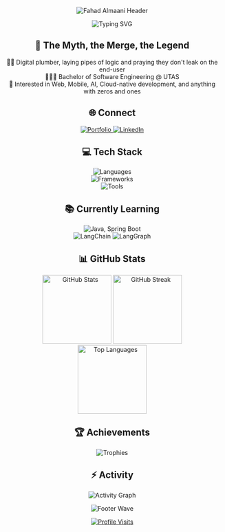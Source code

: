 <!-- Header Banner -->
<p align="center">
  <img src="https://capsule-render.vercel.app/api?type=waving&color=0:00C6FF,100:0072FF&height=180&section=header&text=Fahad%20Almaani&fontSize=42&fontColor=ffffff&animation=twinkling&fontAlignY=32" alt="Fahad Almaani Header" />
</p>

<!-- Typing Intro -->
<p align="center">
  <img src="https://readme-typing-svg.herokuapp.com?font=Fira+Code&weight=700&size=22&pause=1000&color=00C6FF&center=true&vCenter=true&width=1000&lines=Software+Engineer+soon+enough;UTAS+Bachelor+of+Software+Engineering;Full‑stack+%7C+Mobile+%7C+AI+%7C+Cloud+%7C+...You+Name+It" alt="Typing SVG" />
</p>

<!-- About Me -->
<h2 align="center">💫 The Myth, the Merge, the Legend</h2>

<p align="center">
  👨‍💻 Digital plumber, laying pipes of logic and praying they don't leak on the end-user<br/>
  🧑🏼‍🎓 Bachelor of Software Engineering @ UTAS<br/>
  🚀 Interested in Web, Mobile, AI, Cloud-native development, and anything with zeros and ones 
</p>

<!-- Socials -->
<h2 align="center">🌐 Connect</h2>
<p align="center">
  <a href="https://almaaniportfolio.netlify.app/" title="Portfolio">
    <img src="https://img.shields.io/badge/Portfolio-000000?style=for-the-badge&logo=vercel&logoColor=white" alt="Portfolio" />
  </a>
  <a href="https://www.linkedin.com/in/fahad-almaani-39a800365/" title="LinkedIn">
    <img src="https://img.shields.io/badge/LinkedIn-0A66C2?style=for-the-badge&logo=linkedin&logoColor=white" alt="LinkedIn" />
  </a>
</p>

<!-- Tech Stack -->
<h2 align="center">💻 Tech Stack</h2>

<p align="center">
  <img src="https://skillicons.dev/icons?i=python,js,ts,cs,cpp,dart&perline=10" alt="Languages" />
  <br/>
  <img src="https://skillicons.dev/icons?i=django,react,dotnet,flutter,fastapi,nodejs&perline=12" alt="Frameworks" />
  <br/>
    <img src="https://skillicons.dev/icons?i=firebase,mysql,postgres,mongodb,git,azure,docker&perline=12" alt="Tools" />
  <!-- <img src="https://img.shields.io/badge/Microsoft%20Entra%20ID-0078D4?style=for-the-badge&logo=microsoftazure&logoColor=white" alt="Microsoft Entra ID" /> -->
</p>

<!-- Currently Learning -->
<h2 align="center">📚 Currently Learning</h2>
<p align="center">
  <img src="https://skillicons.dev/icons?i=java,spring&perline=10" alt="Java, Spring Boot" />
  <br/>
  <img src="https://img.shields.io/badge/LangChain-0FA958?style=for-the-badge&logo=langchain&logoColor=white" alt="LangChain" />
  <img src="https://img.shields.io/badge/LangGraph-3B82F6?style=for-the-badge&logoColor=white" alt="LangGraph" />
</p>

<!-- Stats -->
<h2 align="center">📊 GitHub Stats</h2>
<div align="center">
  <img height="160" src="https://github-readme-stats.vercel.app/api?username=Fahad-Almaani&show_icons=true&theme=react&hide_border=false&include_all_commits=true&count_private=false" alt="GitHub Stats" />
  <img height="160" src="https://github-readme-streak-stats.herokuapp.com?user=Fahad-Almaani&theme=react&hide_border=false" alt="GitHub Streak" />
  <br/>
  <img height="160" src="https://github-readme-stats.vercel.app/api/top-langs/?username=Fahad-Almaani&layout=compact&theme=react&hide_border=false&langs_count=8" alt="Top Languages" />
</div>

<!-- Achievements -->
<h2 align="center">🏆 Achievements</h2>
<p align="center">
  <!-- Exclude Stars, Issues, Reviews from trophies -->
  <img src="https://github-profile-trophy.vercel.app/?username=Fahad-Almaani&theme=onestar&no-bg=true&no-frame=true&margin-w=8&exclude=Stars,Issues,Reviews" alt="Trophies" />
</p>

<!-- Activity Graph -->
<h2 align="center">⚡ Activity</h2>
<p align="center">
  <img src="https://github-readme-activity-graph.vercel.app/graph?username=Fahad-Almaani&theme=react-dark&hide_border=false&area=true" alt="Activity Graph" />
</p>

<!-- Footer -->
<p align="center">
  <img src="https://capsule-render.vercel.app/api?type=waving&color=0:0072FF,100:00C6FF&height=120&section=footer" alt="Footer Wave" />
</p>

<!-- Visitor Count -->
<p align="center">
  <a href="https://visitcount.itsvg.in">
    <img src="https://visitcount.itsvg.in/api?id=Fahad-Almaani&icon=0&color=0" alt="Profile Visits" />
  </a>
</p>
